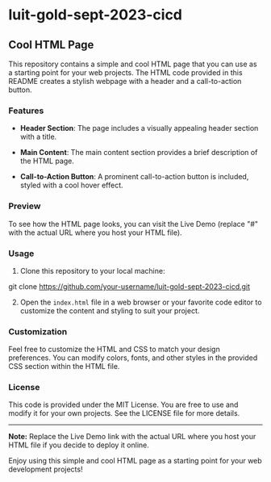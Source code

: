 # luit-gold-sept-2023-cicd

## Cool HTML Page

This repository contains a simple and cool HTML page that you can use as a starting point for your web projects. The HTML code provided in this README creates a stylish webpage with a header and a call-to-action button.

### Features

- **Header Section**: The page includes a visually appealing header section with a title.

- **Main Content**: The main content section provides a brief description of the HTML page.

- **Call-to-Action Button**: A prominent call-to-action button is included, styled with a cool hover effect.

### Preview

To see how the HTML page looks, you can visit the Live Demo (replace "#" with the actual URL where you host your HTML file).

### Usage

1. Clone this repository to your local machine:

git clone https://github.com/your-username/luit-gold-sept-2023-cicd.git


2. Open the `index.html` file in a web browser or your favorite code editor to customize the content and styling to suit your project.

### Customization

Feel free to customize the HTML and CSS to match your design preferences. You can modify colors, fonts, and other styles in the provided CSS section within the HTML file.

### License

This code is provided under the MIT License. You are free to use and modify it for your own projects. See the LICENSE file for more details.

---

**Note:** Replace the Live Demo link with the actual URL where you host your HTML file if you decide to deploy it online.

Enjoy using this simple and cool HTML page as a starting point for your web development projects!
